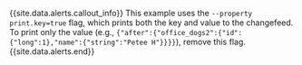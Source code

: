 {{site.data.alerts.callout_info}}
This example uses the `--property print.key=true` flag, which prints both the key and value to the changefeed. To print only the value (e.g., `{"after":{"office_dogs2":{"id":{"long":1},"name":{"string":"Petee H"}}}}`), remove this flag.
{{site.data.alerts.end}}
